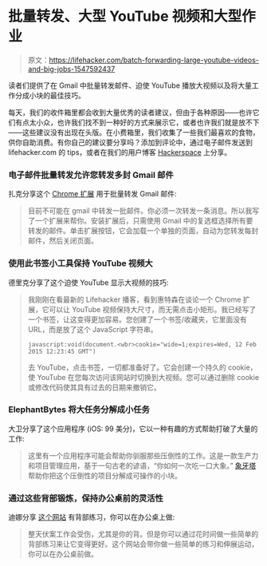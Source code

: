 # 批量转发、大型 YouTube 视频和大型作业

> 原文：<https://lifehacker.com/batch-forwarding-large-youtube-videos-and-big-jobs-1547592437>

读者们提供了在 Gmail 中批量转发邮件、迫使 YouTube 播放大视频以及将大量工作分成小块的最佳技巧。



每天，我们的收件箱里都会收到大量优秀的读者建议，但由于各种原因——也许它们有点太小众，也许我们找不到一种好的方式来展示它，或者也许我们就是放不下——这些建议没有出现在头版。在小费箱里，我们收集了一些我们最喜欢的食物，供你自助消费。有你自己的建议要分享吗？添加到评论中，通过电子邮件发送到 lifehacker.com 的 tips，或者在我们的用户博客 [Hackerspace](http://hackerspace.lifehacker.com) 上分享。

### 电子邮件批量转发允许您转发多封 Gmail 邮件

扎克分享这个 [Chrome 扩展](https://chrome.google.com/webstore/detail/email-batch-forward/jpbhoabpajelpefegfdkjdihahhdhbcd) 用于批量转发 Gmail 邮件:

> 目前不可能在 gmail 中转发一批邮件。你必须一次转发一条消息。所以我写了一个扩展来帮你。安装扩展后，只需使用 Gmail 中的复选框选择所有要转发的邮件。单击扩展按钮，它会加载一个单独的页面，自动为您转发每封邮件，然后关闭页面。

### 使用此书签小工具保持 YouTube 视频大

德里克分享了这个迫使 YouTube 显示大视频的技巧:

> 我刚刚在看最新的 Lifehacker 播客，看到惠特森在谈论一个 Chrome 扩展，它可以让 YouTube 视频保持大尺寸，而无需点击小矩形。我已经写了一个书签，让这变得更加容易。您创建了一个书签/收藏夹，它里面没有 URL，而是放了这个 JavaScript 字符串。
> 
> `javascript:void(document.<wbr>cookie="wide=1;expires=Wed, 12 Feb 2015 12:23:45 GMT")`
> 
> 去 YouTube，点击书签，一切都准备好了。它会创建一个持久的 cookie，使 YouTube 在您每次访问该网站时切换到大视频。您可以通过删除 cookie 或修改代码使其具有过去的日期来撤销它。

### ElephantBytes 将大任务分解成小任务

大卫分享了这个应用程序 (iOS: 99 美分)，它以一种有趣的方式帮助打破了大量的工作:

> 这里有一个应用程序可能会帮助你驯服那些压倒性的工作。这是一款生产力和项目管理应用，基于一句古老的谚语，“你如何一次吃一口大象。” [象牙塔](http://elephantbites.co/) 帮助你把这个压倒性的项目分解成可操作的小块。

### 通过这些背部锻炼，保持办公桌前的灵活性

迪娜分享 [这个网站](http://exercises4back.com/) 有背部练习，你可以在办公桌上做:

> 整天伏案工作会受伤，尤其是你的背。但是你可以通过花时间做一些简单的背部练习来让它变得更好。这个网站会带你做一些简单的练习和伸展运动，你可以在办公桌前做。